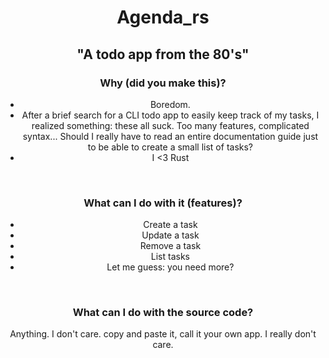 <h1 align="center">Agenda_rs</h1>
<h2 align="center">"A todo app from the 80's"</h2>

<h3 align="center">Why (did you make this)?</h3>
<ul align="center">
  <li> Boredom. </li>
  <li> After a brief search for a CLI todo app to easily keep track of my tasks, I realized something: these all suck. Too many features, complicated syntax... Should I really have to read an entire documentation guide just to be able to create a small list of tasks? </li>
  <li> I <3 Rust </li>
</ul>
<br>
<h3 align="center">What can I do with it (features)?</h3>
<ul align="center">
  <li> Create a task </li>
  <li> Update a task </li>
  <li> Remove a task </li>
  <li> List tasks </li>
  <li> Let me guess: you need more? </li>
</ul>
<br>
<h3 align="center">What can I do with the source code?</h3>
<p align="center">Anything. I don't care. copy and paste it, call it your own app. I really don't care.</h3>
